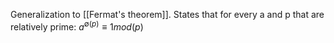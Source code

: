 Generalization to [[Fermat's theorem]].
States that for every a and p that are relatively prime:
$a^{\emptyset(p)}\equiv 1 mod(p)$